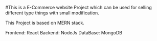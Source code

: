 #This is a E-Commerce website Project which can be used for selling different type things with small modification.

This Project is based on MERN stack.

Frontend: React
Backend: NodeJs
DataBase: MongoDB



